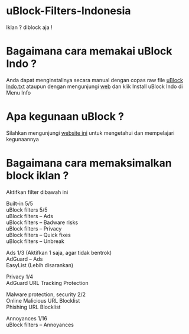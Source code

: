 # uBlock-Filters-Indonesia
Iklan ? diblock aja !

# Bagaimana cara memakai uBlock Indo ?
Anda dapat menginstallnya secara manual dengan copas raw file <a href="https://github.com/Hakame-kun/uBlock-Filters-Indonesia/raw/master/uBlock%20Indo/ubindo.txt">uBlock Indo.txt</a> ataupun dengan mengunjungi <a href="https://ublockfiltersindonesia.blogspot.com" target="_blank">web</a> dan klik Install uBlock Indo di Menu Info

# Apa kegunaan uBlock ?
Silahkan mengunjungi <a href="https://ublockfiltersindonesia.blogspot.com/2018/04/ubindo.html" target="_blank">website ini</a> untuk mengetahui dan mempelajari kegunaannya

# Bagaimana cara memaksimalkan block iklan ?
Aktifkan filter dibawah ini

Built-in 5/5<br>
uBlock filters 5/5<br>
uBlock filters – Ads<br>
uBlock filters – Badware risks<br>
uBlock filters – Privacy<br>
uBlock filters – Quick fixes<br>
uBlock filters – Unbreak

Ads 1/3 (Aktifkan 1 saja, agar tidak bentrok)<br>
AdGuard – Ads<br>
EasyList (Lebih disarankan)

Privacy 1/4<br>
AdGuard URL Tracking Protection

Malware protection, security 2/2<br>
Online Malicious URL Blocklist<br>
Phishing URL Blocklist<br>

Annoyances 1/16<br>
uBlock filters – Annoyances
